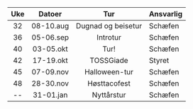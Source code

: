 |  Uke  |  Datoer   |      Tur      | Ansvarlig |
| :---: | :-------: | :-----------: | :-------- |
|  32   | 08-10.aug | Dugnad og beisetur | Schæfen |
|  36   | 05-06.sep |   Introtur    | Schæfen   |
|  40   | 03-05.okt |     Tur!      | Schæfen   |
|  42   | 17-19.okt |   TOSSGiade   | Styret    |
|  45   | 07-09.nov | Halloween-tur | Schæfen   |
|  48   | 28-30.nov | Høsttacofest  | Schæfen   |
|  --   | 31-01.jan |  Nyttårstur   | Schæfen   |
